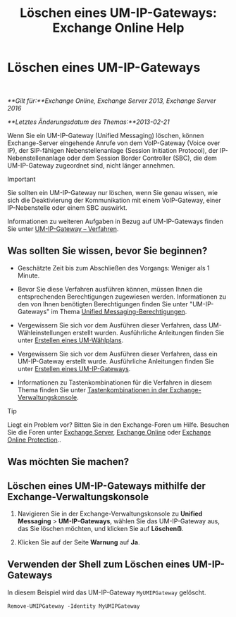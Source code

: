 ﻿---
title: 'Löschen eines UM-IP-Gateways: Exchange Online Help'
TOCTitle: Löschen eines UM-IP-Gateways
ms:assetid: 569d3741-67dd-4597-8d28-010011be0c12
ms:mtpsurl: https://technet.microsoft.com/de-de/library/Aa998214(v=EXCHG.150)
ms:contentKeyID: 50475688
ms.date: 05/23/2018
mtps_version: v=EXCHG.150
ms.translationtype: MT
---

# Löschen eines UM-IP-Gateways

 

_**Gilt für:**Exchange Online, Exchange Server 2013, Exchange Server 2016_

_**Letztes Änderungsdatum des Themas:**2013-02-21_

Wenn Sie ein UM-IP-Gateway (Unified Messaging) löschen, können Exchange-Server eingehende Anrufe von dem VoIP-Gateway (Voice over IP), der SIP-fähigen Nebenstellenanlage (Session Initiation Protocol), der IP-Nebenstellenanlage oder dem Session Border Controller (SBC), die dem UM-IP-Gateway zugeordnet sind, nicht länger annehmen.


> [!IMPORTANT]
> Sie sollten ein UM-IP-Gateway nur löschen, wenn Sie genau wissen, wie sich die Deaktivierung der Kommunikation mit einem VoIP-Gateway, einer IP-Nebenstelle oder einem SBC auswirkt.



Informationen zu weiteren Aufgaben in Bezug auf UM-IP-Gateways finden Sie unter [UM-IP-Gateway – Verfahren](um-ip-gateway-procedures-exchange-2013-help.md).

## Was sollten Sie wissen, bevor Sie beginnen?

  - Geschätzte Zeit bis zum Abschließen des Vorgangs: Weniger als 1 Minute.

  - Bevor Sie diese Verfahren ausführen können, müssen Ihnen die entsprechenden Berechtigungen zugewiesen werden. Informationen zu den von Ihnen benötigten Berechtigungen finden Sie unter "UM-IP-Gateways" im Thema [Unified Messaging-Berechtigungen](unified-messaging-permissions-exchange-2013-help.md).

  - Vergewissern Sie sich vor dem Ausführen dieser Verfahren, dass UM-Wähleinstellungen erstellt wurden. Ausführliche Anleitungen finden Sie unter [Erstellen eines UM-Wählplans](create-a-um-dial-plan-exchange-2013-help.md).

  - Vergewissern Sie sich vor dem Ausführen dieser Verfahren, dass ein UM-IP-Gateway erstellt wurde. Ausführliche Anleitungen finden Sie unter [Erstellen eines UM-IP-Gateways](create-a-um-ip-gateway-exchange-2013-help.md).

  - Informationen zu Tastenkombinationen für die Verfahren in diesem Thema finden Sie unter [Tastenkombinationen in der Exchange-Verwaltungskonsole](keyboard-shortcuts-in-the-exchange-admin-center-exchange-online-protection-help.md).


> [!TIP]
> Liegt ein Problem vor? Bitten Sie in den Exchange-Foren um Hilfe. Besuchen Sie die Foren unter <A href="https://go.microsoft.com/fwlink/p/?linkid=60612">Exchange Server</A>, <A href="https://go.microsoft.com/fwlink/p/?linkid=267542">Exchange Online</A> oder <A href="https://go.microsoft.com/fwlink/p/?linkid=285351">Exchange Online Protection</A>..



## Was möchten Sie machen?

## Löschen eines UM-IP-Gateways mithilfe der Exchange-Verwaltungskonsole

1.  Navigieren Sie in der Exchange-Verwaltungskonsole zu **Unified Messaging** \> **UM-IP-Gateways**, wählen Sie das UM-IP-Gateway aus, das Sie löschen möchten, und klicken Sie auf **Löschen**![Löschen (Symbol)](images/JJ657511.14f639f6-61e8-4418-bbfb-0db14de9d2f5(EXCHG.150).gif "Löschen (Symbol)").

2.  Klicken Sie auf der Seite **Warnung** auf **Ja**.

## Verwenden der Shell zum Löschen eines UM-IP-Gateways

In diesem Beispiel wird das UM-IP-Gateway `MyUMIPGateway` gelöscht.

    Remove-UMIPGateway -Identity MyUMIPGateway

